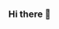 ### Hi there 👋

<!--
**PierreBadra/PierreBadra** is a ✨ _special_ ✨ repository because its `README.md` (this file) appears on your GitHub profile.

Here are some ideas to get you started:

- 🔭 I’m currently working on getting through my computer science program and apply the acquired knowledge to real world problems.
- 🌱 I’m currently learning PHP, .NET Framework, C#, and MySQL.
- 👯 I’m looking to collaborate on my HVK project.
- 🤔 I’m looking for help with Github and Git in general.
- 💬 Ask me about anything, really.
- 📫 How to reach me: By email -> PierreBadra@outlook.com 
-->
